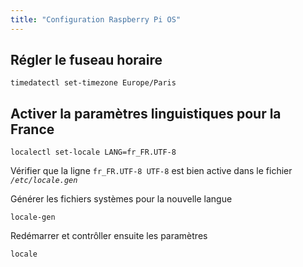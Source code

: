 ```yaml
---
title: "Configuration Raspberry Pi OS"
---
```


## Régler le fuseau horaire

```shell
timedatectl set-timezone Europe/Paris
```

## Activer la paramètres linguistiques pour la France

```shell
localectl set-locale LANG=fr_FR.UTF-8
```

Vérifier que la ligne `fr_FR.UTF-8 UTF-8` est bien active dans le fichier _`/etc/locale.gen`_

Générer les fichiers systèmes pour la nouvelle langue

```shell
locale-gen
```

Redémarrer et contrôller ensuite les paramètres

```shell
locale
```
